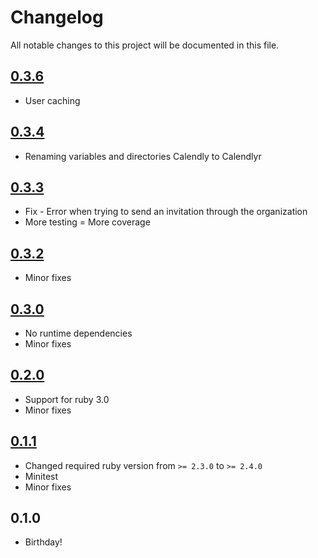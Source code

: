 # Changelog

All notable changes to this project will be documented in this file.

## [0.3.6]
* User caching

## [0.3.4]
* Renaming variables and directories Calendly to Calendlyr

## [0.3.3]
* Fix - Error when trying to send an invitation through the organization
* More testing = More coverage

## [0.3.2]
* Minor fixes

## [0.3.0]
* No runtime dependencies
* Minor fixes

## [0.2.0]
* Support for ruby 3.0
* Minor fixes

## [0.1.1]
* Changed required ruby version from `>= 2.3.0` to `>= 2.4.0`
* Minitest
* Minor fixes

## 0.1.0
* Birthday!

[0.3.6]: https://github.com/araluce/calendlyr/compare/v0.3.4...v0.3.6
[0.3.4]: https://github.com/araluce/calendlyr/compare/v0.3.3...v0.3.4
[0.3.3]: https://github.com/araluce/calendlyr/compare/v0.3.2...v0.3.3
[0.3.2]: https://github.com/araluce/calendlyr/compare/v0.3.0...v0.3.2
[0.3.0]: https://github.com/araluce/calendlyr/compare/v0.2.0...v0.3.0
[0.2.0]: https://github.com/araluce/calendlyr/compare/v0.1.1...v0.2.0
[0.1.1]: https://github.com/araluce/calendlyr/compare/v0.1.0...v0.1.1